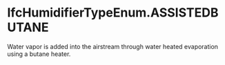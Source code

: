 IfcHumidifierTypeEnum.ASSISTEDBUTANE
====================================
Water vapor is added into the airstream through water heated evaporation using
a butane heater.


